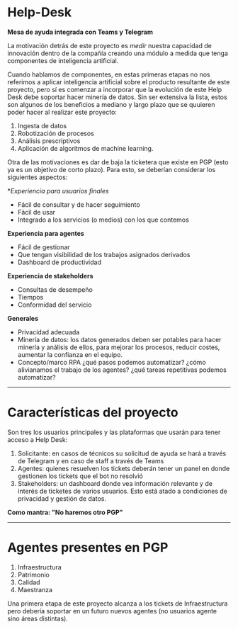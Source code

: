 # Help-Desk
**Mesa de ayuda integrada con Teams y Telegram**

La motivación detrás de este proyecto es *medir* nuestra capacidad de innovación dentro de la compañía creando una módulo a medida que tenga componentes de inteligencia artificial.

Cuando hablamos de componentes, en estas primeras etapas no nos referimos a aplicar inteligencia artificial sobre el producto resultante de este proyecto, pero sí es comenzar a incorporar que la evolución de este Help Desk debe soportar hacer minería de datos. Sin ser extensiva la lista, estos son algunos de los beneficios a mediano y largo plazo que se quuieren poder hacer al realizar este proyecto:
1. Ingesta de datos 
2. Robotización de procesos
3. Análisis prescriptivos
4. Aplicación de algoritmos de machine learning.

Otra de las motivaciones es dar de baja la ticketera que existe en PGP (esto ya es un objetivo de corto plazo). Para esto, se deberían considerar los siguientes aspectos:

**Experiencia para usuarios finales*
- Fácil de consultar y de hacer seguimiento
- Fácil de usar
- Integrado a los servicios (o medios) con los que contemos

**Experiencia para agentes**
- Fácil de gestionar
- Que tengan visibilidad de los trabajos asignados derivados
- Dashboard de productividad

**Experiencia de stakeholders**
- Consultas de desempeño
- Tiempos
- Conformidad del servicio

**Generales**
- Privacidad adecuada
- Minería de datos: los datos generados deben ser potables para hacer minería y análisis de ellos, para mejorar los procesos, reducir costes, aumentar la confianza en el equipo.
- Concepto/marco RPA ¿qué pasos podemos automatizar? ¿cómo alivianamos el trabajo de los agentes? ¿qué tareas repetitivas podemos automatizar?


---
# Características del proyecto

Son tres los usuarios principales y las plataformas que usarán para tener acceso a Help Desk:
1. Solicitante: en casos de técnicos su solicitud de ayuda se hará a través de Telegram y en caso de staff a través de Teams
2. Agentes: quienes resuelven los tickets deberán tener un panel en donde gestionen los tickets que el bot no resolvió
3. Stakeholders: un dashboard donde vea información relevante y de interés de ticketes de varios usuarios. Esto está atado a condiciones de privacidad y gestión de datos.

**Como mantra: "No haremos otro PGP"**

---
# Agentes presentes en PGP
1. Infraestructura
2. Patrimonio
3. Calidad
4. Maestranza

Una primera etapa de este proyecto alcanza a los tickets de Infraestructura pero debería soportar en un futuro nuevos agentes (no usuarios agente sino áreas distintas).
